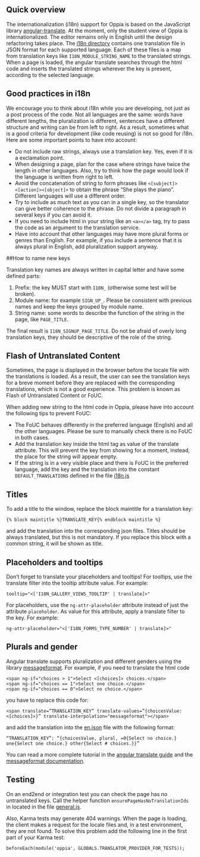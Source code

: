 ## Quick overview

The internationalization (i18n) support for Oppia is based on the JavaScript library [angular-translate](https://angular-translate.github.io/). At the moment, only the student view of Oppia is internationalized. The editor remains only in English until the design refactoring takes place.
The [i18n directory](https://github.com/oppia/oppia/tree/develop/i18n) contains one translation file in JSON format for each supported language. Each of these files is a map from translation keys like `I18N_MODULE_STRING_NAME` to the translated strings. When a page is loaded, the angular translate searches through the html code and inserts the translated strings wherever the key is present, according to the selected language.

## Good practices in i18n

We encourage you to think about i18n while you are developing, not just as a post process of the code. Not all languages are the same: words have different lengths, the pluralization is different, sentences have a different structure and writing can be from left to right. As a result, sometimes what is a good criteria for development (like code reusing) is not so good for i18n. Here are some important points to have into account:
- Do not include raw strings, always use a translation key. Yes, even if it is a exclamation point.
- When designing a page, plan for the case where strings have twice the length in other languages. Also, try to think how the page would look if the language is written from right to left.
- Avoid the concatenation of string to form phrases like `<[subject]><[action]><[object]>` to obtain the phrase “She plays the piano”. Different languages will use a different order.
- Try to include as much text as you can in a single key, so the translator can give better coherence to the phrase. Do not divide a paragraph in several keys if you can avoid it.
- If you need to include html in your string like an `<a></a>` tag, try to pass the code as an argument to the translation service.
- Have into account that other languages may have more plural forms or genres than English. For example, if you include a sentence that it is always plural in English, add pluralization support anyway.

##How to name new keys

Translation key names are always written in capital letter and have some defined parts:

1. Prefix: the key MUST start with `I18N_` (otherwise some test will be broken).
2. Module name: for example `SIGN_UP_`. Please be consistent with previous names and keep the keys grouped by module name.
3. String name: some words to describe the function of the string in the page, like `PAGE_TITLE`.

The final result is `I18N_SIGNUP_PAGE_TITLE`. Do not be afraid of overly long translation keys, they should be descriptive of the role of the string.

## Flash of Untranslated Content

Sometimes, the page is displayed in the browser before the locale file with the translations is loaded. As a result, the user can see the translation keys for a breve moment before they are replaced with the corresponding translations, which is not a good experience. This problem is known as Flash of Untranslated Content or FoUC.

When adding new string to the html code in Oppia, please have into account the following tips to prevent FoUC:
- The FoUC behaves differently in the preferred language (English) and all the other languages. Please be sure to manually check there is no FoUC in both cases.
- Add the translation key inside the html tag as value of the translate attribute. This will prevent the key from showing for a moment, instead, the place for the string will appear empty.
- If the string is in a very visible place and there is FoUC in the preferred language, add the key and the translation into the constant `DEFAULT_TRANSLATIONS` defined in the file [i18n.js](https://github.com/oppia/oppia/blob/develop/core/templates/dev/head/i18n.js)

## Titles

To add a title to the window, replace the block maintitle for a translation key:

    {% block maintitle %}TRANSLATE_KEY{% endblock maintitle %}

and add the translation into the corresponding json files. Titles should be always translated, but this is not mandatory. If you replace this block with a common string, it will be shown as title. 

## Placeholders and tooltips

Don’t forget to translate your placeholders and tooltips! For tooltips, use the translate filter into the tooltip attribute value. For example:

    tooltip="<['I18N_GALLERY_VIEWS_TOOLTIP' | translate]>"

For placeholders, use the `ng-attr-placeholder` attribute instead of just the attribute `placeholder`. As value for this attribute, apply a translate filter to the key. For example:

    ng-attr-placeholder="<['I18N_FORMS_TYPE_NUMBER' | translate]>"

## Plurals and gender

Angular translate supports pluralization and different genders using the library [messageformat](https://github.com/SlexAxton/messageformat.js/). For example, if you need to translate the html code

    <span ng-if="choices > 1">Select <[choices]> choices.</span>
    <span ng-if="choices == 1">Select one choice.</span>
    <span ng-if="choices == 0">Select no choice.</span>

you have to replace this code for:

    <span translate=”TRANSLATION_KEY” translate-values=”{choicesValue:<[choices]>}” translate-interpolation="messageformat"></span>

and add the translation into the [en.json](https://github.com/oppia/oppia/blob/develop/i18n/en.json) file with the following format:

    “TRANSLATION_KEY”: “{choicesValue, plural, =0{Select no choice.} one{Select one choice.} other{Select # choices.}}”

You can read a more complete tutorial in the [angular translate guide](http://angular-translate.github.io/docs/#/guide/14_pluralization) and the [messageformat documentation](https://github.com/SlexAxton/messageformat.js/). 

## Testing

On an end2end or integration test you can check the page has no untranslated keys. Call the helper function `ensurePageHasNoTranslationIds` in located in the file [general.js](https://github.com/oppia/oppia/blob/develop/core/tests/protractor_utils/general.js).

Also, Karma tests may generate 404 warnings. When the page is loading, the client makes a request for the locale files and, in a test environment, they are not found. To solve this problem add the following line in the first part of your Karma test:

    beforeEach(module('oppia', GLOBALS.TRANSLATOR_PROVIDER_FOR_TESTS));